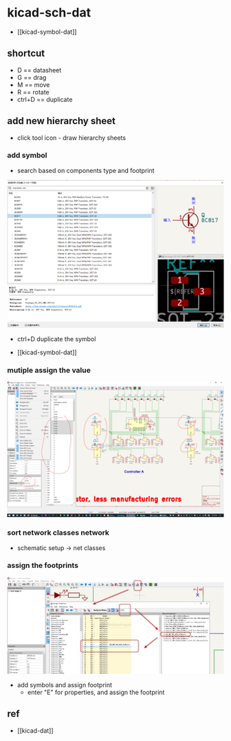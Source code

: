 
# kicad-sch-dat



- [[kicad-symbol-dat]]


## shortcut 

- D == datasheet 
- G == drag 
- M == move
- R == rotate
- ctrl+D == duplicate 


## add new hierarchy sheet

- click tool icon - draw hierarchy sheets 





### add symbol 

- search based on components type and footprint

![](2024-10-06-16-39-37.png)

- ctrl+D duplicate the symbol

- [[kicad-symbol-dat]]

### mutiple assign the value

![](2024-10-09-17-15-09.png)



### sort network classes network 

- schematic setup -> net classes




### assign the footprints

![](2024-09-18-01-41-13.png)

- add symbols and assign footprint 
  - enter "E" for properties, and assign the footprint 



## ref 

- [[kicad-dat]]


